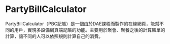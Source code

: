 # PartyBillCalculator
PartyBillCalculator（PBC記賬）是一個由於DAE課程而製作的在線網頁，能幫不同的用戶，實現多設備網頁端記賬的功能。主要用於聚會、聚餐之後的計算賬單的計算，讓不同的人可以依照規則計算自己的消費。
